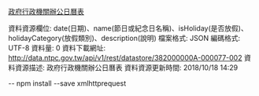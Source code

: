[政府行政機關辦公日曆表](https://data.gov.tw/dataset/26557)

資料資源欄位: 
date(日期)、name(節日或紀念日名稱)、isHoliday(是否放假)、holidayCategory(放假類別)、description(說明)
檔案格式: 
JSON
編碼格式: 
UTF-8
資料量: 
0
資料下載網址: 
http://data.ntpc.gov.tw/api/v1/rest/datastore/382000000A-000077-002
資料資源描述: 
政府行政機關辦公日曆表
資料資源更新時間: 
2018/10/18 14:29

--
npm install --save xmlhttprequest